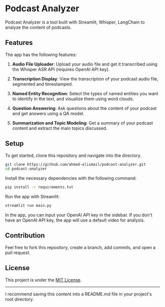 
# Podcast Analyzer

Podcast Analyzer is a tool built with Streamlit, Whisper, LangChain to analyze the content of podcasts. 

## Features

The app has the following features:

1. **Audio File Uploader**: Upload your audio file and get it transcribed using the Whisper ASR API (requires OpenAI API key).

2. **Transcription Display**: View the transcription of your podcast audio file, segmented and timestamped.

3. **Named Entity Recognition**: Select the types of named entities you want to identify in the text, and visualize them using word clouds.

4. **Question Answering**: Ask questions about the content of your podcast and get answers using a QA model.

5. **Summarization and Topic Modeling**: Get a summary of your podcast content and extract the main topics discussed.

## Setup

To get started, clone this repository and navigate into the directory.

```bash
git clone https://github.com/ahmad-alismail/podcast-analyzer.git
cd podcast-analyzer
```

Install the necessary dependencies with the following command:

```bash
pip install -r requirements.txt
```

Run the app with Streamlit:

```bash
streamlit run main.py
```

In the app, you can input your OpenAI API key in the sidebar. If you don't have an OpenAI API key, the app will use a default video for analysis.

## Contribution

Feel free to fork this repository, create a branch, add commits, and open a pull request.

## License

This project is under the [MIT License](LICENSE).

---

I recommend saving this content into a README.md file in your project's root directory.